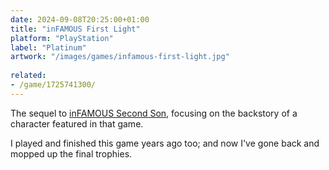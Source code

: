 ```yaml
---
date: 2024-09-08T20:25:00+01:00
title: "inFAMOUS First Light"
platform: "PlayStation"
label: "Platinum"
artwork: "/images/games/infamous-first-light.jpg"
    
related:
- /game/1725741300/
---
```


The sequel to [inFAMOUS Second Son](/game/1725741300/), focusing on the backstory of a character featured in that game.

I played and finished this game years ago too; and now I've gone back and mopped up the final trophies. 